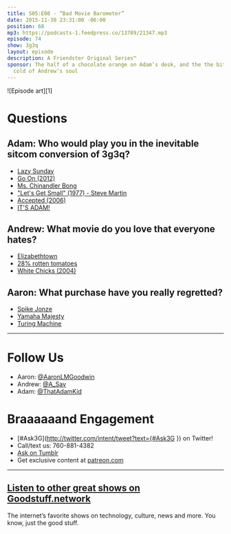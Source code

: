 ```yaml
---
title: S05:E08 - “Bad Movie Barometer”
date: 2015-11-30 23:31:00 -06:00
position: 68
mp3: https://podcasts-1.feedpress.co/13789/21347.mp3
episode: 74
show: 3g3q
layout: episode
description: A Friendster Original Series™
sponsor: The half of a chocolate orange on Adam’s desk, and the the biting, bitter
  cold of Andrew’s soul
---
```


![Episode art][1]

# Questions

## Adam: Who would play you in the inevitable sitcom conversion of 3g3q?

* [Lazy Sunday][2]
* [Go On (2012)][3]
* [Ms. Chinandler Bong][4]
* ["Let's Get Small" (1977) - Steve Martin][5]
* [Accepted (2006)][6]
* [IT'S ADAM!][7]

## Andrew: What movie do you love that everyone hates?

* [Elizabethtown][8]
* [28% rotten tomatoes][9]
* [White Chicks (2004)][10]

## Aaron: What purchase have you really regretted?

* [Spike Jonze][11]
* [Yamaha Majesty][12]
* [Turing Machine][13]

***

# Follow Us
* Aaron: [@AaronLMGoodwin](http://twitter.com/aaronlmgoodwin)
* Andrew: [@A_Sav](http://twitter.com/a_sav)
* Adam: [@ThatAdamKid](http://twitter.com/thatadamkid)

# Braaaaaand Engagement
* [#Ask3G](http://twitter.com/intent/tweet?text={#Ask3G }) on Twitter!
* Call/text us: 760-881-4382
* [Ask on Tumblr](http://3g3q.co/ask)
* Get exclusive content at [patreon.com](http://www.patreon.com/3g3q)

***

## [Listen to other great shows on Goodstuff.network](http://goodstuff.network/)
The internet’s favorite shows on technology, culture, news and more. You know, just the good stuff.


[2]: http://www.hulu.com/watch/1397
[3]: http://www.imdb.com/title/tt2300923/
[4]: https://www.youtube.com/watch?v=ejRk40vHdhE
[5]: http://bit.ly/1SqFySB
[6]: http://www.imdb.com/title/tt0384793/
[7]: https://i.ytimg.com/vi/q0207d74Hfo/maxresdefault.jpg
[8]: http://www.imdb.com/title/tt0368709/
[9]: http://www.rottentomatoes.com/m/elizabethtown/
[10]: http://www.imdb.com/title/tt0381707
[11]: https://en.wikipedia.org/wiki/Spike_Jonze
[12]: http://www.motorcyclenews.com/bike-reviews/yamaha/majesty-400/2004/
[13]: https://en.wikipedia.org/wiki/Turing_machine
[14]: http://twitter.com/aaronlmgoodwin
[15]: http://twitter.com/a_sav
[16]: http://twitter.com/thatadamkid
[17]: http://www.patreon.com/3g3q
[18]: http://goodstuff.network/3g3q/
